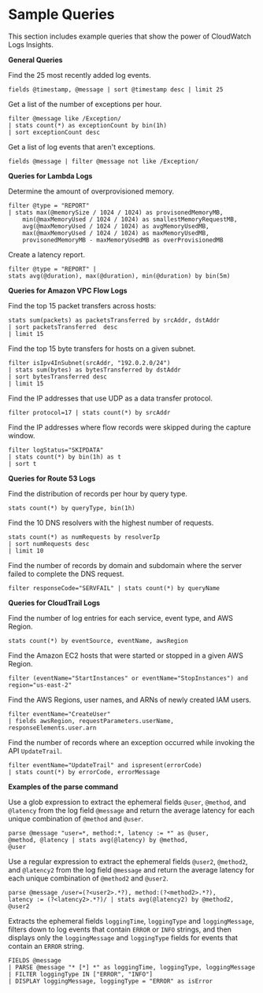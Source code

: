 # Sample Queries<a name="CWL_QuerySyntax-examples"></a>

This section includes example queries that show the power of CloudWatch Logs Insights\.

**General Queries**

Find the 25 most recently added log events\.

```
fields @timestamp, @message | sort @timestamp desc | limit 25
```

Get a list of the number of exceptions per hour\.

```
filter @message like /Exception/ 
| stats count(*) as exceptionCount by bin(1h)
| sort exceptionCount desc
```

Get a list of log events that aren't exceptions\.

```
fields @message | filter @message not like /Exception/
```

**Queries for Lambda Logs**

Determine the amount of overprovisioned memory\.

```
filter @type = "REPORT"
| stats max(@memorySize / 1024 / 1024) as provisonedMemoryMB,
    min(@maxMemoryUsed / 1024 / 1024) as smallestMemoryRequestMB,
    avg(@maxMemoryUsed / 1024 / 1024) as avgMemoryUsedMB,
    max(@maxMemoryUsed / 1024 / 1024) as maxMemoryUsedMB,
    provisonedMemoryMB - maxMemoryUsedMB as overProvisionedMB
```

Create a latency report\.

```
filter @type = "REPORT" |
stats avg(@duration), max(@duration), min(@duration) by bin(5m)
```

**Queries for Amazon VPC Flow Logs**

Find the top 15 packet transfers across hosts:

```
stats sum(packets) as packetsTransferred by srcAddr, dstAddr
| sort packetsTransferred  desc
| limit 15
```

Find the top 15 byte transfers for hosts on a given subnet\.

```
filter isIpv4InSubnet(srcAddr, "192.0.2.0/24")
| stats sum(bytes) as bytesTransferred by dstAddr
| sort bytesTransferred desc
| limit 15
```

Find the IP addresses that use UDP as a data transfer protocol\.

```
filter protocol=17 | stats count(*) by srcAddr
```

Find the IP addresses where flow records were skipped during the capture window\.

```
filter logStatus="SKIPDATA"
| stats count(*) by bin(1h) as t
| sort t
```

**Queries for Route 53 Logs**

Find the distribution of records per hour by query type\.

```
stats count(*) by queryType, bin(1h)
```

Find the 10 DNS resolvers with the highest number of requests\.

```
stats count(*) as numRequests by resolverIp
| sort numRequests desc
| limit 10
```

Find the number of records by domain and subdomain where the server failed to complete the DNS request\.

```
filter responseCode="SERVFAIL" | stats count(*) by queryName
```

**Queries for CloudTrail Logs**

Find the number of log entries for each service, event type, and AWS Region\.

```
stats count(*) by eventSource, eventName, awsRegion
```

Find the Amazon EC2 hosts that were started or stopped in a given AWS Region\.

```
filter (eventName="StartInstances" or eventName="StopInstances") and region="us-east-2"
```

Find the AWS Regions, user names, and ARNs of newly created IAM users\.

```
filter eventName="CreateUser"
| fields awsRegion, requestParameters.userName, responseElements.user.arn
```

Find the number of records where an exception occurred while invoking the API `UpdateTrail`\.

```
filter eventName="UpdateTrail" and ispresent(errorCode)
| stats count(*) by errorCode, errorMessage
```

**Examples of the parse command**

Use a glob expression to extract the ephemeral fields `@user`, `@method`, and `@latency` from the log field `@message` and return the average latency for each unique combination of `@method` and `@user`\.

```
parse @message "user=*, method:*, latency := *" as @user,
@method, @latency | stats avg(@latency) by @method,
@user
```

Use a regular expression to extract the ephemeral fields `@user2`, `@method2`, and `@latency2` from the log field `@message` and return the average latency for each unique combination of `@method2` and `@user2`\.

```
parse @message /user=(?<user2>.*?), method:(?<method2>.*?),
latency := (?<latency2>.*?)/ | stats avg(@latency2) by @method2, 
@user2
```

Extracts the ephemeral fields `loggingTime`, `loggingType` and `loggingMessage`, filters down to log events that contain `ERROR` or `INFO` strings, and then displays only the `loggingMessage` and `loggingType` fields for events that contain an `ERROR` string\.

```
FIELDS @message
| PARSE @message "* [*] *" as loggingTime, loggingType, loggingMessage
| FILTER loggingType IN ["ERROR", "INFO"]
| DISPLAY loggingMessage, loggingType = "ERROR" as isError
```